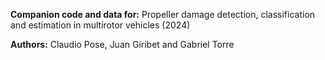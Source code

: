 **Companion code and data for:** Propeller damage detection, classification and estimation in multirotor vehicles (2024)

**Authors:** Claudio Pose, Juan Giribet and Gabriel Torre

